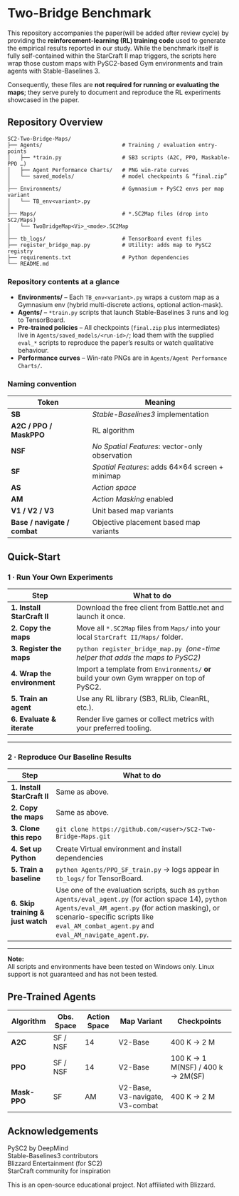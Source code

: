# Two-Bridge Benchmark
This repository accompanies the paper(will be added after review cycle) by providing the **reinforcement-learning (RL) training code** used to generate the empirical results reported in our study. While the benchmark itself is fully self-contained within the StarCraft II map triggers, the scripts here wrap those custom maps with PySC2-based Gym environments and train agents with Stable-Baselines 3.

Consequently, these files are **not required for running or evaluating the maps**; they serve purely to document and reproduce the RL experiments showcased in the paper.

## Repository Overview

```
SC2-Two-Bridge-Maps/
├── Agents/                         # Training / evaluation entry-points
│   ├── *train.py                   # SB3 scripts (A2C, PPO, Maskable-PPO …)
│   ├── Agent Performance Charts/   # PNG win-rate curves
│   └── saved_models/               # model checkpoints & “final.zip”
│
├── Environments/                   # Gymnasium + PySC2 envs per map variant
│   └── TB_env<variant>.py
│
├── Maps/                           # *.SC2Map files (drop into SC2/Maps)
│   └── TwoBridgeMap<Vi>_<mode>.SC2Map
│
├── tb_logs/                        # TensorBoard event files
├── register_bridge_map.py          # Utility: adds map to PySC2 registry
├── requirements.txt                # Python dependencies 
└── README.md
```

### Repository contents at a glance

- **Environments/** – Each `TB_env<variant>.py` wraps a custom map as a Gymnasium env (hybrid multi-discrete actions, optional action-mask).
- **Agents/** – `*train.py` scripts that launch Stable-Baselines 3 runs and log to TensorBoard.
- **Pre-trained policies** – All checkpoints (`final.zip` plus intermediates) live in `Agents/saved_models/<run-id>/`; load them with the supplied `eval_*` scripts to reproduce the paper’s results or watch qualitative behaviour.
- **Performance curves** – Win-rate PNGs are in `Agents/Agent Performance Charts/`.

### Naming convention

| Token | Meaning |
|-------|---------|
| **SB**        | _Stable-Baselines3_ implementation |
| **A2C / PPO / MaskPPO** | RL algorithm |
| **NSF**       | _No Spatial Features_: vector-only observation |
| **SF**        | _Spatial Features_: adds 64×64 screen + minimap |
| **AS**        | _Action space_ |
| **AM**        | _Action Masking_ enabled |
| **V1 / V2 / V3** | Unit based map variants |
| **Base / navigate / combat** | Objective placement based map variants |

## Quick-Start

### 1 · Run Your **Own** Experiments
| Step | What to do |
|------|------------|
| **1. Install StarCraft II** | Download the free client from Battle.net and launch it once. |
| **2. Copy the maps** | Move all `*.SC2Map` files from `Maps/` into your local `StarCraft II/Maps/` folder. |
| **3. Register the maps** | `python register_bridge_map.py` &nbsp;*(one-time helper that adds the maps to PySC2)* |
| **4. Wrap the environment** | Import a template from `Environments/` **or** build your own Gym wrapper on top of PySC2. |
| **5. Train an agent** | Use any RL library (SB3, RLlib, CleanRL, etc.). |
| **6. Evaluate & iterate** | Render live games or collect metrics with your preferred tooling. |

---

### 2 · **Reproduce** Our Baseline Results
| Step | What to do |
|------|------------|
| **1. Install StarCraft II** | Same as above. |
| **2. Copy the maps** | Same as above. |
| **3. Clone this repo** | `git clone https://github.com/<user>/SC2-Two-Bridge-Maps.git` |
| **4. Set up Python** |  Create Virtual environment and install dependencies |
| **5. Train a baseline** | `python Agents/PPO_SF_train.py`  → logs appear in `tb_logs/` for TensorBoard. |
| **6. Skip training & just watch** | Use one of the evaluation scripts, such as `python Agents/eval_agent.py` (for action space 14), `python Agents/eval_AM_agent.py` (for action masking), or scenario-specific scripts like `eval_AM_combat_agent.py` and `eval_AM_navigate_agent.py`. |

---

**Note:**  
All scripts and environments have been tested on Windows only. Linux support is not guaranteed and has not been tested.

## Pre-Trained Agents

| Algorithm | Obs. Space | Action Space | Map Variant | Checkpoints |
|-----------|------------|-------------|-------------|-------------|
| **A2C**   | SF / NSF   | 14       | V2-Base | 400 K → 2 M |
| **PPO**   | SF / NSF   | 14       | V2-Base | 100 K → 1 M(NSF) / 400 k → 2M(SF)|
| **Mask-PPO** | SF      | AM       | V2-Base, V3-navigate, V3-combat | 400 K → 2 M |

## Acknowledgements

PySC2 by DeepMind  
Stable-Baselines3 contributors  
Blizzard Entertainment (for SC2)  
StarCraft community for inspiration

This is an open-source educational project. Not affiliated with Blizzard.